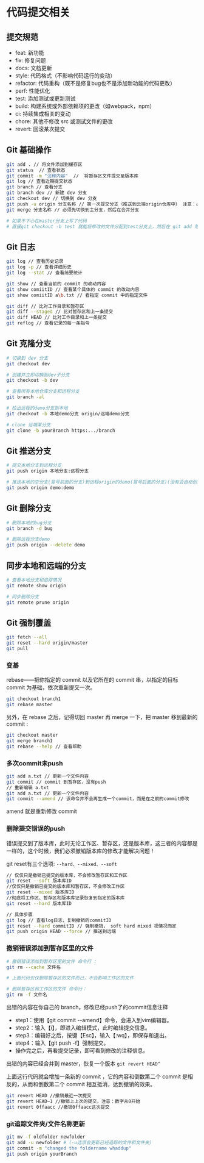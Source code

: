 # 代码提交相关

## 提交规范

- feat: 新功能
- fix: 修复问题
- docs: 文档更新
- style: 代码格式（不影响代码运行的变动）
- refactor: 代码重构（既不是修复bug也不是添加新功能的代码更改）
- perf: 性能优化
- test: 添加测试或更新测试
- build: 构建系统或外部依赖项的更改（如webpack，npm）
- ci: 持续集成相关的变动
- chore: 其他不修改 src 或测试文件的更改
- revert: 回滚某次提交

## Git 基础操作

```bash
git add . // 将文件添加到缓存区
git status  // 查看状态
git commit -m "注释内容"  //  将暂存区文件提交至版本库
git log // 查看近期提交状态
git branch // 查看分支
git branch dev // 新建 dev 分支
git checkout dev // 切换到 dev 分支
git push -u origin 分支名称 // 第一次提交分支（推送到云端origin仓库中） 注意：必须切换到此子分支下才能提交！！！-u就表示第一次， 
git merge 分支名称 // 必须先切换到主分支，然后在合并分支

# 如果不下心在master分支上写了代码
# 直接git checkout -b test 就能将修改的文件分配到test分支上，然后在 git add 等操作
```

## Git 日志

```bash
git log // 查看历史记录
git log -p // 查看详细历史
git log --stat // 查看简要统计

git show // 查看当前的 commit 的改动内容
git show comiitID // 查看某个具体的 commit 的改动内容
git show comiitID a\b.txt // 看指定 commit 中的指定文件

git diff // 比对工作目录和暂存区
git diff --staged // 比对暂存区和上一条提交
git diff HEAD // 比对工作目录和上一条提交
git reflog // 查看记录的每一条指令
```

## Git 克隆分支

```bash
# 切换到 dev 分支
git checkout dev

# 创建并立即切换到dev子分支
git checkout -b dev

# 查看所有本地仓库分支和远程分支
git branch -al 

# 检出远程的demo分支到本地
git checkout -b 本地demo分支 origin/远端demo分支

# clone 远端某分支
git clone -b yourBranch https:.../branch
```

## Git 推送分支

```bash
# 提交本地分支到远程分支
git push origin 本地分支:远程分支 

# 推送本地的空分支(冒号前面的分支)到远程origin的demo(冒号后面的分支)(没有会自动创建)
git push origin demo:demo
```

## Git 删除分支

```bash
# 删除本地的bug分支
git branch -d bug

# 删除远程分支demo
git push origin --delete demo
```

## 同步本地和远端的分支

```bash
# 查看本地分支和追踪情况
git remote show origin

# 同步删除分支
git remote prune origin
```

## Git 强制覆盖

```bash
git fetch --all
git reset --hard origin/master
git pull
```

### 变基

rebase——把你指定的 commit 以及它所在的 commit 串，以指定的目标 commit 为基础，依次重新提交一次。

```bash
git checkout branch1
git rebase master
```

另外，在 rebase 之后，记得切回 master 再 merge 一下，把 master 移到最新的 commit :

```bash
git checkout master
git merge branch1
git rebase --help // 查看帮助
```

### 多次commit未push

```bash
git add a.txt // 更新一个文件内容
git commit // commit 到暂存区，没有push
// 重新编辑 a.txt
git add a.txt // 更新一个文件内容
git commit --amend // 该命令并不会再生成一个commit，而是在之前的commit修改
```

amend 就是重新修改 commit

### 删除提交错误的push

错误提交到了版本库，此时无论工作区、暂存区，还是版本库，这三者的内容都是一样的，这个时候，我们必须撤销版本库的修改才能解决问题！

git reset有三个选项: `--hard、--mixed、--soft`

```bash
// 仅仅只是撤销已提交的版本库，不会修改暂存区和工作区
git reset --soft 版本库ID
//仅仅只是撤销已提交的版本库和暂存区，不会修改工作区
git reset --mixed 版本库ID
//彻底将工作区、暂存区和版本库记录恢复到指定的版本库
git reset --hard 版本库ID

// 具体步骤
git log // 查看log日志，复制撤销的commitID
git reset --hard commitID // 强制撤销， soft hard mixed 视情况而定
git push origin HEAD --force // 推送到远端
```

### 撤销错误添加到暂存区里的文件

```bash
# 撤销错误添加到暂存区里的文件 命令行 : 
git rm --cache 文件名

# 上面代码仅仅删除暂存区的文件而已，不会影响工作区的文件 

# 删除暂存区和工作区的文件 命令行：
git rm -f 文件名
```

出错的内容在你自己的 branch，修改已经push了的commit信息注释

+ step1：使用【git commit --amend】命令，会进入到vim编辑器。
+ step2：输入【i】，即进入编辑模式，此时编辑提交信息。
+ step3：编辑好之后，按键【Esc】，输入【:wq】，即保存和退出。
+ step4：输入【git push -f】强制提交。
+ 操作完之后，再看提交记录，即可看到修改的注释信息。

出错的内容已经合并到 master，恢复一个版本 `git revert HEAD^`

上面这行代码就会增加一条新的 commit ，它的内容和倒数第二个 commit 是相反的，从而和倒数第二个 commit 相互抵消，达到撤销的效果。

```bash
git revert HEAD //撤销最近一次提交
git revert HEAD~1 //撤销上上次的提交，注意：数字从0开始
git revert 0ffaacc //撤销0ffaacc这次提交
```

### git追踪文件夹/文件名称更新

```bash
git mv -f oldfolder newfolder
git add -u newfolder # (-u选项会更新已经追踪的文件和文件夹)
git commit -m "changed the foldername whaddup"
git push origin yourBranch
```
